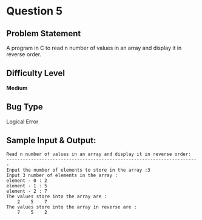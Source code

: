 # Question 5

## Problem Statement

A program in C to read n number of values in an array and display it in reverse order.

## Difficulty Level 

<b>Medium</b>

## Bug Type 

Logical Error

## Sample Input & Output:

```
Read n number of values in an array and display it in reverse order:
-----------------------------------------------------------------------
Input the number of elements to store in the array :3
Input 3 number of elements in the array :
element - 0 : 2
element - 1 : 5
element - 2 : 7
The values store into the array are :
    2    5    7
The values store into the array in reverse are :
    7    5    2
```

